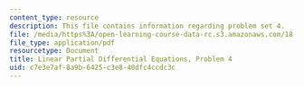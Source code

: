```yaml
---
content_type: resource
description: This file contains information regarding problem set 4.
file: /media/https%3A/open-learning-course-data-rc.s3.amazonaws.com/18-303-linear-partial-differential-equations-analysis-and-numerics-fall-2014/c7e3e7af8a9b6425c3e840dfc4ccdc3c_MIT18_303F14_pset4.pdf
file_type: application/pdf
resourcetype: Document
title: Linear Partial Differential Equations, Problem 4
uid: c7e3e7af-8a9b-6425-c3e8-40dfc4ccdc3c
---
```

